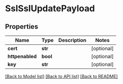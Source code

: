 # SslSslUpdatePayload

## Properties
Name | Type | Description | Notes
------------ | ------------- | ------------- | -------------
**cert** | **str** |  | [optional] 
**httpenabled** | **bool** |  | [optional] 
**key** | **str** |  | [optional] 

[[Back to Model list]](../README.md#documentation-for-models) [[Back to API list]](../README.md#documentation-for-api-endpoints) [[Back to README]](../README.md)


